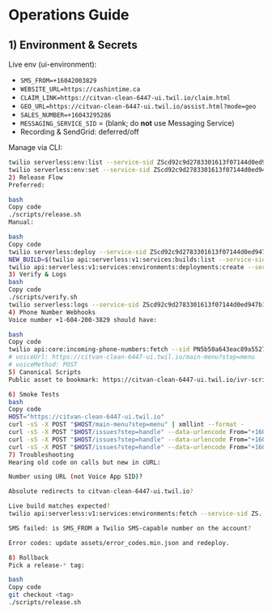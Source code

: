 # Operations Guide

## 1) Environment & Secrets
Live env (ui-environment):
- `SMS_FROM=+16042003829`
- `WEBSITE_URL=https://cashintime.ca`
- `CLAIM_LINK=https://citvan-clean-6447-ui.twil.io/claim.html`
- `GEO_URL=https://citvan-clean-6447-ui.twil.io/assist.html?mode=geo`
- `SALES_NUMBER=+16043295286`
- `MESSAGING_SERVICE_SID` = (blank; do **not** use Messaging Service)
- Recording & SendGrid: deferred/off

Manage via CLI:
```bash
twilio serverless:env:list --service-sid ZScd92c9d2783301613f07144d0ed947b1 --environment ui-environment
twilio serverless:env:set --service-sid ZScd92c9d2783301613f07144d0ed947b1 --environment ui-environment --key KEY --value VALUE
2) Release Flow
Preferred:

bash
Copy code
./scripts/release.sh
Manual:

bash
Copy code
twilio serverless:deploy --service-sid ZScd92c9d2783301613f07144d0ed947b1 --environment ui-environment --force
NEW_BUILD=$(twilio api:serverless:v1:services:builds:list --service-sid ZScd92c9d2783301613f07144d0ed947b1 | awk 'NR==2{print $1}')
twilio api:serverless:v1:services:environments:deployments:create --service-sid ZScd92c9d2783301613f07144d0ed947b1 --environment-sid ZE400015407fe6344ee2b7603817c43ca9 --build-sid "$NEW_BUILD"
3) Verify & Logs
bash
Copy code
./scripts/verify.sh
twilio serverless:logs --service-sid ZScd92c9d2783301613f07144d0ed947b1 --environment ui-environment --tail
4) Phone Number Webhooks
Voice number +1-604-200-3829 should have:

bash
Copy code
twilio api:core:incoming-phone-numbers:fetch --sid PN5b50a643eac89a552790dbe27b50a2b4 --properties voiceUrl,voiceMethod
# voiceUrl: https://citvan-clean-6447-ui.twil.io/main-menu?step=menu
# voiceMethod: POST
5) Canonical Scripts
Public asset to bookmark: https://citvan-clean-6447-ui.twil.io/ivr-scripts.md

6) Smoke Tests
bash
Copy code
HOST="https://citvan-clean-6447-ui.twil.io"
curl -sS -X POST "$HOST/main-menu?step=menu" | xmllint --format -
curl -sS -X POST "$HOST/issues?step=handle" --data-urlencode From="+16043295286" --data-urlencode Digits=1 | xmllint --format -
curl -sS -X POST "$HOST/issues?step=handle" --data-urlencode From="+16043295286" --data-urlencode Digits=2 | xmllint --format -
curl -sS -X POST "$HOST/issues?step=handle" --data-urlencode From="+16043295286" --data-urlencode Digits=3 | xmllint --format -
7) Troubleshooting
Hearing old code on calls but new in cURL:

Number using URL (not Voice App SID)?

Absolute redirects to citvan-clean-6447-ui.twil.io?

Live build matches expected?
twilio api:serverless:v1:services:environments:fetch --service-sid ZS... --sid ZE... --properties buildSid

SMS failed: is SMS_FROM a Twilio SMS-capable number on the account?

Error codes: update assets/error_codes.min.json and redeploy.

8) Rollback
Pick a release-* tag:

bash
Copy code
git checkout <tag>
./scripts/release.sh
